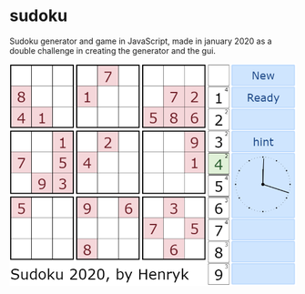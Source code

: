 # sudoku
Sudoku generator and game in JavaScript, made in january 2020 as a double challenge in creating the generator and the gui.


![Hello](/image/sudoku-2020-07-02-193546.png)
